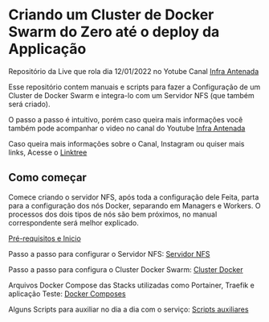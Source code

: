 Criando um Cluster de Docker Swarm do Zero até o deploy da Applicação
=============

Repositório da Live que rola dia 12/01/2022 no Yotube Canal [Infra Antenada](https://www.youtube.com/watch?v=W7o30oi70Jk)

Esse repositório contem manuais e scripts para fazer a Configuração de um Cluster de Docker Swarm e integra-lo com um Servidor NFS (que também será criado).

O passo a passo é intuitivo, porém caso queira mais informações você também pode acompanhar o video no canal do Youtube [Infra Antenada](https://www.youtube.com/watch?v=W7o30oi70Jk)

Caso queira mais informações sobre o Canal, Instagram ou quiser mais links, Acesse o [Linktree](https://linktr.ee/weslleycsil)


## Como começar

Comece criando o servidor NFS, após toda a configuração dele Feita, parta para a configuração dos nós Docker, separando em Managers e Workers. O processos dos dois tipos de nós são bem próximos, no manual correspondente será melhor explicado.

[Pré-requisitos e Inicio](https://github.com/weslleycsil/cursos-palestras/tree/master/Cluster%20Docker/install)

Passo a passo para configurar o Servidor NFS:
[Servidor NFS](https://github.com/weslleycsil/cursos-palestras/blob/master/Cluster%20Docker/install/NFS-Server.md)

Passo a passo para configura o Cluster Docker Swarm:
[Cluster Docker](https://github.com/weslleycsil/cursos-palestras/blob/master/Cluster%20Docker/install/Docker.md)


Arquivos Docker Compose das Stacks utilizadas como  Portainer, Traefik e aplicação Teste:
[Docker Composes](https://github.com/weslleycsil/cursos-palestras/tree/master/Cluster%20Docker/composes)

Alguns Scripts para auxiliar no dia a dia com o serviço:
[Scripts auxiliares](https://github.com/weslleycsil/cursos-palestras/tree/master/Cluster%20Docker/scripts)
